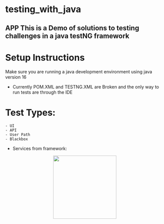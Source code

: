 # testing_with_java
## APP This is a Demo of solutions to testing challenges in a java testNG framework

# Setup Instructions
Make sure you are running a java development environment using java version 16

- Currently POM.XML and TESTNG.XML are Broken and the only way to run tests are through the IDE

# Test Types: 
	- UI
	- API
	- User Path
	- Blackbox


* Services from framework:
<p align="center">
  <img src="https://github.com/WardropMike/testing_with_java/blob/master/proj_docs/Framework_Pipeline_Services.png" height="200">
</p>
